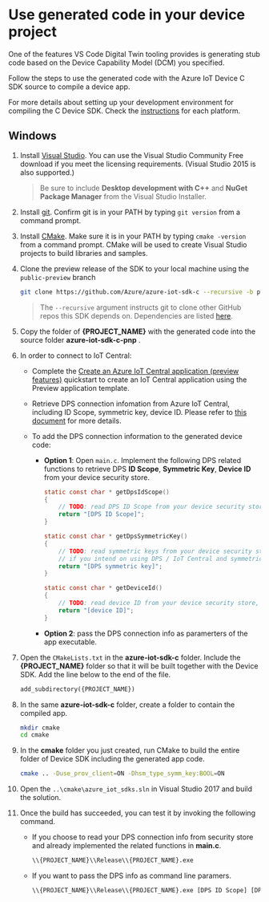 # Use generated code in your device project

One of the features VS Code Digital Twin tooling provides is generating stub code based on the Device Capability Model (DCM) you specified.

Follow the steps to use the generated code with the Azure IoT Device C SDK source to compile a device app.

For more details about setting up your development environment for compiling the C Device SDK. Check the [instructions](https://github.com/Azure/azure-iot-sdk-c/blob/master/iothub_client/readme.md#compiling-the-c-device-sdk) for each platform.

## Windows

1. Install [Visual Studio](https://www.visualstudio.com/downloads/). You can use the Visual Studio Community Free download if you meet the licensing requirements. (Visual Studio 2015 is also supported.)

    > Be sure to include **Desktop development with C++** and **NuGet Package Manager** from the Visual Studio Installer.

1. Install [git](http://www.git-scm.com/). Confirm git is in your PATH by typing `git version` from a command prompt.

1. Install [CMake](https://cmake.org/). Make sure it is in your PATH by typing `cmake -version` from a command prompt. CMake will be used to create Visual Studio projects to build libraries and samples.

1. Clone the preview release of the SDK to your local machine using the `public-preview` branch
    ```bash
    git clone https://github.com/Azure/azure-iot-sdk-c --recursive -b public-preview
    ```
    > The `--recursive` argument instructs git to clone other GitHub repos this SDK depends on. Dependencies are listed [here](https://github.com/Azure/azure-iot-sdk-c/blob/master/.gitmodules).

1. Copy the folder of **{PROJECT_NAME}** with the generated code into the source folder **azure-iot-sdk-c-pnp** .

1. In order to connect to IoT Central:

    * Complete the [Create an Azure IoT Central application (preview features)](https://docs.microsoft.com/en-us/azure/iot-central/quick-deploy-iot-central-pnp?toc=/azure/iot-central-pnp/toc.json&bc=/azure/iot-central-pnp/breadcrumb/toc.json) quickstart to create an IoT Central application using the Preview application template.

    * Retrieve DPS connection infomation from Azure IoT Central, including ID Scope, symmetric key, device ID. Please refer to [this document](https://docs.microsoft.com/en-us/azure/iot-central/concepts-connectivity) for more details.

    * To add the DPS connection information to the generated device code:

        * **Option 1**: Open `main.c`. Implement the following DPS related functions to retrieve DPS **ID Scope**, **Symmetric Key**, **Device ID** from your device security store.
            ```c
            static const char * getDpsIdScope()
            {
                // TODO: read DPS ID Scope from your device security store, e.g. EEPROM.
                return "[DPS ID Scope]";
            }

            static const char * getDpsSymmetricKey()
            {
                // TODO: read symmetric keys from your device security store, e.r. EEPROM,
                // if you intend on using DPS / IoT Central and symmetric key based auth.
                return "[DPS symmetric key]";
            }

            static const char * getDeviceId()
            {
                // TODO: read device ID from your device security store, e.r. EEPROM.
                return "[device ID]";
            }
            ```

        * **Option 2**: pass the DPS connection info as paramerters of the app executable.

1. Open the `CMakeLists.txt` in the **azure-iot-sdk-c** folder. Include the **{PROJECT_NAME}** folder so that it will be built together with the Device SDK. Add the line below to the end of the file.
    ```txt
    add_subdirectory({PROJECT_NAME})
    ```

1. In the same **azure-iot-sdk-c** folder, create a folder to contain the compiled app.
    ```bash
    mkdir cmake
    cd cmake
    ```

1. In the **cmake** folder you just created, run CMake to build the entire folder of Device SDK including the generated app code.
    ```bash
    cmake .. -Duse_prov_client=ON -Dhsm_type_symm_key:BOOL=ON

1. Open the `..\cmake\azure_iot_sdks.sln` in Visual Studio 2017 and build the solution.

1. Once the build has succeeded, you can test it by invoking the following command.
    * If you choose to read your DPS connection info from security store and already implemented the related functions in **main.c**.
        ```bash
        \\{PROJECT_NAME}\\Release\\{PROJECT_NAME}.exe
        ```

    * If you want to pass the DPS info as command line paramers.
        ```bash
        \\{PROJECT_NAME}\\Release\\{PROJECT_NAME}.exe [DPS ID Scope] [DPS symmetric key] [device ID]
        ```
